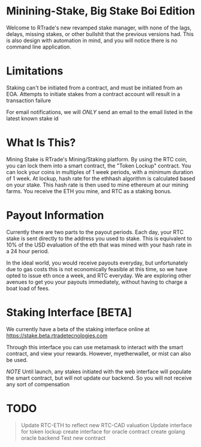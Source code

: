 # Minining-Stake, Big Stake Boi Edition

Welcome to RTrade's new revamped stake manager, with none of the lags, delays, missing stakes, or other bullshit that the previous versions had. This is also design with automation in mind, and you will notice there is no command line application. 

# Limitations

Staking can't be initiated from a contract, and must be initiated from an EOA. Attempts to initiate stakes from a contract account will result in a transaction failure

For email notifications, we will *ONLY* send an email to the email listed in the latest known stake id
# What Is This?

Mining Stake is RTrade's Mining/Staking platform. By using the RTC coin, you can lock them into a smart contract, the "Token Lockup" contract. You can lock your coins in multiples of 1 week periods, with a minimum duration of 1 week. At lockup, hash rate for the ethhash algorithm is calculated based on your stake. This hash rate is then used to mine ethereum at our mining farms. You receive the ETH you mine, and RTC as a staking bonus. 

# Payout Information

Currently there are two parts to the payout periods. Each day, your RTC stake is sent directly to the address you used to stake. This is equivalent to 10% of the USD evaluation of the eth that was mined with your hash rate in a 24 hour period.

In the ideal world, you would receive payouts everyday, but unfortunately due to gas costs this is not economically feasible at this time, so we have opted to issue eth once a week, and RTC everyday. We are exploring other avenues to get you your payouts immediately, without having to charge a boat load of fees.

# Staking Interface [BETA]

We currently have a beta of the staking interface online at https://stake.beta.rtradetecnologies.com 

Through this interface you can use metamask to interact with the smart contract, and view your rewards. However, myetherwallet, or mist can also be used.

*NOTE* Until launch, any stakes initiated with the web interface will populate the smart contract, but will not update our backend. So you will not receive any sort of compensation


# TODO

> Update RTC-ETH to reflect new RTC-CAD valuation
> Update interface for token lockup
> create interface for oracle contract
> create golang oracle backend
> Test new contract